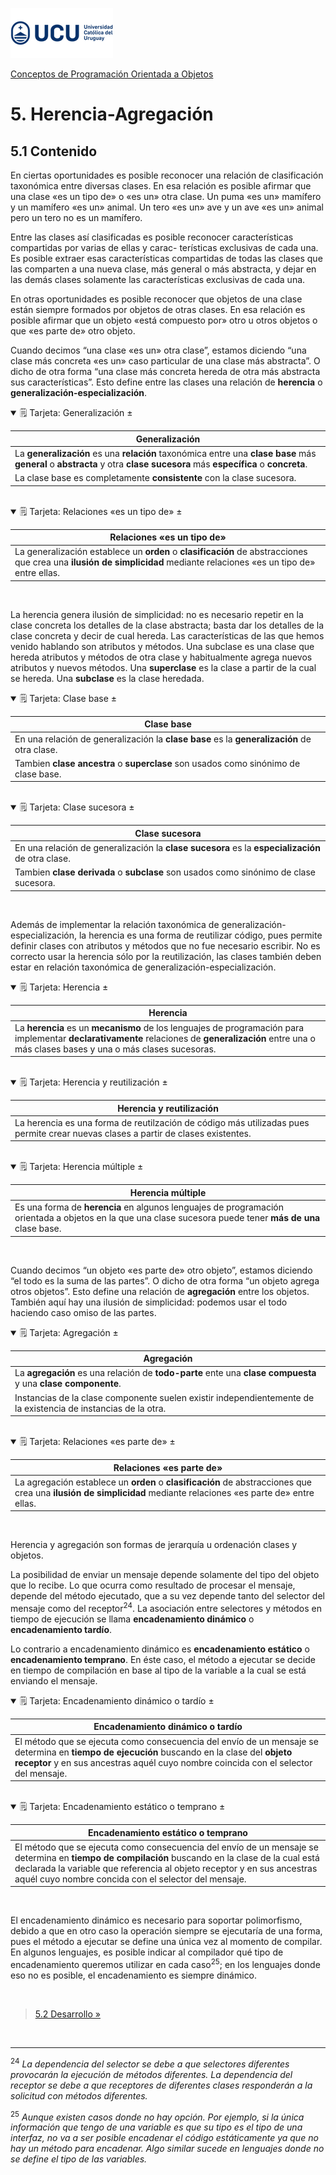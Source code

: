 ![UCU](../../Assets/logo-ucu.png)

[Conceptos de Programación Orientada a Objetos](../../)


# 5. Herencia-Agregación

## 5.1 Contenido

En ciertas oportunidades es posible reconocer una relación de clasificación taxonómica entre diversas clases. En esa relación es posible afirmar que una clase «es un tipo de» o «es un» otra clase. Un puma «es un» mamífero y un mamífero «es un» animal. Un tero «es un» ave y un ave «es un» animal pero un tero no es un mamífero.

Entre las clases así clasificadas es posible reconocer características compartidas por varias de ellas y carac- terísticas exclusivas de cada una. Es posible extraer esas características compartidas de todas las clases que las comparten a una nueva clase, más general o más abstracta, y dejar en las demás clases solamente las características exclusivas de cada una.

En otras oportunidades es posible reconocer que objetos de una clase están siempre formados por objetos de otras clases. En esa relación es posible afirmar que un objeto «está compuesto por» otro u otros objetos o que «es parte de» otro objeto.

Cuando decimos “una clase «es un» otra clase”, estamos diciendo “una clase más concreta «es un» caso particular de una clase más abstracta”. O dicho de otra forma “una clase más concreta hereda de otra más abstracta sus características”. Esto define entre las clases una relación de **herencia** o **generalización-especialización**.

<details open>
<summary>🗒 Tarjeta: Generalización ±</summary>

| Generalización |
| ---- |
| La <b>generalización</b> es una <b>relación</b> taxonómica entre una <b>clase base</b> más <b>general</b> o <b>abstracta</b> y otra <b>clase sucesora</b> más <b>específica</b> o <b>concreta</b>. |
| La clase base es completamente <b>consistente</b> con la clase sucesora. |

</details>
<br/>

<details open>
<summary>🗒 Tarjeta: Relaciones «es un tipo de» ±</summary>

| Relaciones «es un tipo de» |
| ---- |
| La generalización establece un <b>orden</b> o <b>clasificación</b> de abstracciones que crea una <b>ilusión de simplicidad</b> mediante relaciones «es un tipo de» entre ellas. |

</details>
<br/>

La herencia genera ilusión de simplicidad: no es necesario repetir en la clase concreta los detalles de la clase abstracta; basta dar los detalles de la clase concreta y decir de cual hereda. Las características de las que hemos venido hablando son atributos y métodos. Una subclase es una clase que hereda atributos y métodos de otra clase y habitualmente agrega nuevos atributos y nuevos métodos. Una **superclase** es la clase a partir de la cual se hereda. Una **subclase** es la clase heredada.

<details open>
<summary>🗒 Tarjeta: Clase base ±</summary>

| Clase base |
| ---- |
| En una relación de generalización la <b>clase base</b> es la <b>generalización</b> de otra clase. |
| Tambien <b>clase ancestra</b> o <b>superclase</b> son usados como sinónimo de clase base. |

</details>
<br/>

<details open>
<summary>🗒 Tarjeta: Clase sucesora ±</summary>

| Clase sucesora |
| ---- |
| En una relación de generalización la <b>clase sucesora</b> es la <b>especialización</b> de otra clase. |
| Tambien <b>clase derivada</b> o <b>subclase</b> son usados como sinónimo de clase sucesora. |

</details>
<br/>

Además de implementar la relación taxonómica de generalización-especialización, la herencia es una forma de reutilizar código, pues permite definir clases con atributos y métodos que no fue necesario escribir. No es correcto usar la herencia sólo por la reutilización, las clases también deben estar en relación taxonómica de generalización-especialización.

<details open>
<summary>🗒 Tarjeta: Herencia ±</summary>

| Herencia |
| ---- |
| La <b>herencia</b> es un <b>mecanismo</b> de los lenguajes de programación para implementar <b>declarativamente</b> relaciones de <b>generalización</b> entre una o más clases bases y una o más clases sucesoras. |

</details>
<br/>

<details open>
<summary>🗒 Tarjeta: Herencia y reutilización ±</summary>

| Herencia y reutilización |
| ---- |
| La herencia es una forma de reutilzación de código más utilizadas pues permite crear nuevas clases a partir de clases existentes. |

</details>
<br/>

<details open>
<summary>🗒 Tarjeta: Herencia múltiple ±</summary>

| Herencia múltiple |
| ---- |
| Es una forma de <b>herencia</b> en algunos lenguajes de programación orientada a objetos en la que una clase sucesora puede tener <b>más de una</b> clase base. |

</details>
<br/>

Cuando decimos “un objeto «es parte de» otro objeto”, estamos diciendo “el todo es la suma de las partes”. O dicho de otra forma “un objeto agrega otros objetos”. Esto define una relación de **agregación** entre los objetos. También aquí hay una ilusión de simplicidad: podemos usar el todo haciendo caso omiso de las partes.

<details open>
<summary>🗒 Tarjeta: Agregación ±</summary>

| Agregación |
| ---- |
| La <b>agregación</b> es una relación de <b>todo-parte</b> ente una <b>clase compuesta</b> y una <b>clase componente</b>. |
| Instancias de la clase componente suelen existir independientemente de la existencia de instancias de la otra. |

</details>
<br/>

<details open>
<summary>🗒 Tarjeta: Relaciones «es parte de» ±</summary>

| Relaciones «es parte de» |
| ---- |
| La agregación establece un <b>orden</b> o <b>clasificación</b> de abstracciones que crea una <b>ilusión de simplicidad</b> mediante relaciones «es parte de» entre ellas. |

</details>
<br/>

Herencia y agregación son formas de jerarquía u ordenación clases y objetos.

La posibilidad de enviar un mensaje depende solamente del tipo del objeto que lo recibe. Lo que ocurra como resultado de procesar el mensaje, depende del método ejecutado, que a su vez depende tanto del selector del mensaje como del receptor<sup>24</sup>. La asociación entre selectores y métodos en tiempo de ejecución se llama **encadenamiento dinámico** o **encadenamiento tardío**.

Lo contrario a encadenamiento dinámico es **encadenamiento estático** o **encadenamiento temprano**. En éste caso, el método a ejecutar se decide en tiempo de compilación en base al tipo de la variable a la cual se está enviando el mensaje.

<details open>
<summary>🗒 Tarjeta: Encadenamiento dinámico o tardío ±</summary>

| Encadenamiento dinámico o tardío |
| ---- |
| El método que se ejecuta como consecuencia del envío de un mensaje se determina en <b>tiempo de ejecución</b> buscando en la clase del <b>objeto receptor</b> y en sus ancestras aquél cuyo nombre coincida con el selector del mensaje. |

</details>
<br/>

<details open>
<summary>🗒 Tarjeta: Encadenamiento estático o temprano ±</summary>

| Encadenamiento estático o temprano |
| ---- |
| El método que se ejecuta como consecuencia del envío de un mensaje se determina en <b>tiempo de compilación</b> buscando en la clase de la cual está declarada la variable que referencia al objeto receptor y en sus ancestras aquél cuyo nombre concida con el selector del mensaje. |

</details>
<br/>

El encadenamiento dinámico es necesario para soportar polimorfismo, debido a que en otro caso la operación siempre se ejecutaría de una forma, pues el método a ejecutar se define una única vez al momento de compilar. En algunos lenguajes, es posible indicar al compilador qué tipo de encadenamiento queremos utilizar en cada caso<sup>25</sup>; en los lenguajes donde eso no es posible, el encadenamiento es siempre dinámico.

<br/>

> [5.2 Desarrollo »](./5_2_Desarrollo.md)

<br/>


********

<sup>24</sup> _La dependencia del selector se debe a que selectores diferentes provocarán la ejecución de métodos diferentes. La dependencia del receptor se debe a que receptores de diferentes clases responderán a la solicitud con métodos diferentes._

<sup>25</sup> _Aunque existen casos donde no hay opción. Por ejemplo, si la única información que tengo de una variable es que su tipo es el tipo de una interfaz, no va a ser posible encadenar el código estáticamente ya que no hay un método para encadenar. Algo similar sucede en lenguajes donde no se define el tipo de las variables._
